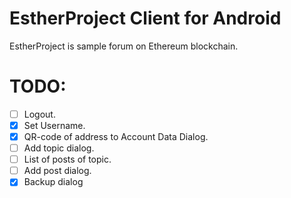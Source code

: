# EstherProject Client for Android
EstherProject is sample forum on Ethereum blockchain.

# TODO:
- [ ] Logout.
- [x] Set Username.
- [x] QR-code of address to Account Data Dialog.
- [ ] Add topic dialog.
- [ ] List of posts of topic.
- [ ] Add post dialog.
- [x] Backup dialog